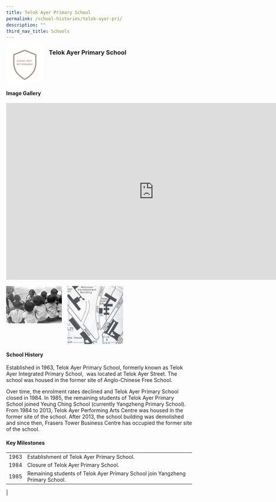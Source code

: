 ```yaml
---
title: Telok Ayer Primary School
permalink: /school-histories/telok-ayer-pri/
description: ""
third_nav_title: Schools
---
```

<img align="left" style="width:20%;margin-right:15px;" src="/images/telokayerpri1.png">

### **Telok Ayer Primary School**

<br clear="left">

#### **Image Gallery**
<iframe src="https://docs.google.com/presentation/d/e/2PACX-1vRokfYKAFloTSP4ti3E2TEGn-14gK-7M61Wp1ordWT2A9ndmHxW30IGmaApipQ9Zok407TXkEN2glzW/embed?start=false&amp;loop=true&amp;delayms=5000" frameborder="0" width="800" height="479" allowfullscreen="true"></iframe>

<p><a href="https://staging.d1yxymztqoj7qn.amplifyapp.com/images/telokayerpri2.jpg">  
<img align="left" style="width:30%;margin-right:15px;" src="/images/telokayerpri2.jpg">
</a></p>

<p><a href="https://staging.d1yxymztqoj7qn.amplifyapp.com/images/telokayerpri3.jpg">  
<img align="left" style="width:30%;margin-right:15px;" src="/images/telokayerpri3.jpg">
</a></p>

<br clear="left">

#### **School History**
Established in 1963, Telok Ayer Primary School, formerly known as Telok Ayer Integrated Primary School,&nbsp; was located at Telok Ayer Street. The school was housed in the former site of Anglo-Chinese Free School.&nbsp;  
  
Over time, the enrolment rates declined and Telok Ayer Primary School closed in 1984. In 1985, the remaining students of Telok Ayer Primary School joined Yeung Ching School (currently Yangzheng Primary School). From 1984 to 2013, Telok Ayer Performing Arts Centre was housed in the former site of the school. After 2013, the school building was demolished and since then, Frasers Tower Business Centre has occupied the former site of the school.

#### **Key Milestones**

|  |  |
|:---:|---|
| 1963 | Establishment of Telok Ayer Primary School. |
| 1984 | Closure of Telok Ayer Primary School.|
| 1985 | Remaining students of Telok Ayer Primary School join Yangzheng Primary School. |
|

